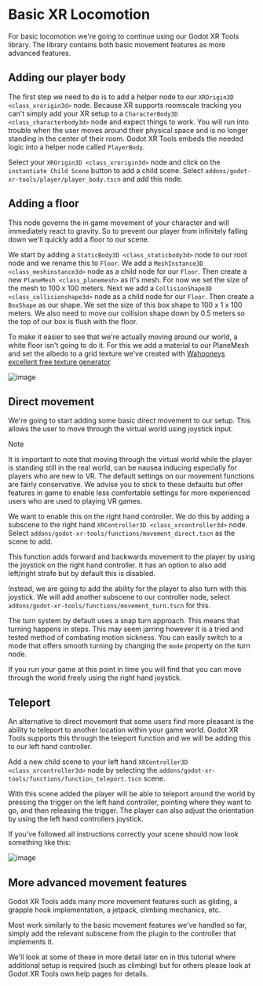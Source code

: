 # Basic XR Locomotion

For basic locomotion we're going to continue using our Godot XR Tools
library. The library contains both basic movement features as more
advanced features.

## Adding our player body

The first step we need to do is to add a helper node to our
`XROrigin3D <class_xrorigin3d>` node. Because XR supports roomscale
tracking you can't simply add your XR setup to a
`CharacterBody3D <class_characterbody3d>` node and expect things to
work. You will run into trouble when the user moves around their
physical space and is no longer standing in the center of their room.
Godot XR Tools embeds the needed logic into a helper node called
`PlayerBody`.

Select your `XROrigin3D <class_xrorigin3d>` node and click on the
`instantiate Child Scene` button to add a child scene. Select
`addons/godot-xr-tools/player/player_body.tscn` and add this node.

## Adding a floor

This node governs the in game movement of your character and will
immediately react to gravity. So to prevent our player from infinitely
falling down we'll quickly add a floor to our scene.

We start by adding a `StaticBody3D <class_staticbody3d>` node to our
root node and we rename this to `Floor`. We add a
`MeshInstance3D <class_meshinstance3d>` node as a child node for our
`Floor`. Then create a new `PlaneMesh <class_planemesh>` as it's mesh.
For now we set the size of the mesh to 100 x 100 meters. Next we add a
`CollisionShape3D <class_collisionshape3d>` node as a child node for our
`Floor`. Then create a `BoxShape` as our shape. We set the size of this
box shape to 100 x 1 x 100 meters. We also need to move our collision
shape down by 0.5 meters so the top of our box is flush with the floor.

To make it easier to see that we're actually moving around our world, a
white floor isn't going to do it. For this we add a material to our
PlaneMesh and set the albedo to a grid texture we've created with
[Wahooneys excellent free texture
generator](https://wahooney.itch.io/texture-grid-generator).

![image](img/godot_xr_tools_floor.webp)

## Direct movement

We're going to start adding some basic direct movement to our setup.
This allows the user to move through the virtual world using joystick
input.

Note

It is important to note that moving through the virtual world while the
player is standing still in the real world, can be nausea inducing
especially for players who are new to VR. The default settings on our
movement functions are fairly conservative. We advise you to stick to
these defaults but offer features in game to enable less comfortable
settings for more experienced users who are used to playing VR games.

We want to enable this on the right hand controller. We do this by
adding a subscene to the right hand
`XRController3D <class_xrcontroller3d>` node. Select
`addons/godot-xr-tools/functions/movement_direct.tscn` as the scene to
add.

This function adds forward and backwards movement to the player by using
the joystick on the right hand controller. It has an option to also add
left/right strafe but by default this is disabled.

Instead, we are going to add the ability for the player to also turn
with this joystick. We will add another subscene to our controller node,
select `addons/godot-xr-tools/functions/movement_turn.tscn` for this.

The turn system by default uses a snap turn approach. This means that
turning happens in steps. This may seem jarring however it is a tried
and tested method of combating motion sickness. You can easily switch to
a mode that offers smooth turning by changing the `mode` property on the
turn node.

If you run your game at this point in time you will find that you can
move through the world freely using the right hand joystick.

## Teleport

An alternative to direct movement that some users find more pleasant is
the ability to teleport to another location within your game world.
Godot XR Tools supports this through the teleport function and we will
be adding this to our left hand controller.

Add a new child scene to your left hand
`XRController3D <class_xrcontroller3d>` node by selecting the
`addons/godot-xr-tools/functions/function_teleport.tscn` scene.

With this scene added the player will be able to teleport around the
world by pressing the trigger on the left hand controller, pointing
where they want to go, and then releasing the trigger. The player can
also adjust the orientation by using the left hand controllers joystick.

If you've followed all instructions correctly your scene should now look
something like this:

![image](img/godot_xr_tools_basic_movement.webp)

## More advanced movement features

Godot XR Tools adds many more movement features such as gliding, a
grapple hook implementation, a jetpack, climbing mechanics, etc.

Most work similarly to the basic movement features we've handled so far,
simply add the relevant subscene from the plugin to the controller that
implements it.

We'll look at some of these in more detail later on in this tutorial
where additional setup is required (such as climbing) but for others
please look at Godot XR Tools own help pages for details.
